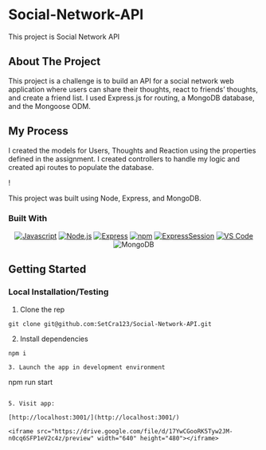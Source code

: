 # Social-Network-API
This project is Social Network API


## About The Project

This project is a challenge is to build an API for a social network web application where users can share their thoughts, react to friends’ thoughts, and create a friend list. I used Express.js for routing, a MongoDB database, and the Mongoose ODM. 

## My Process
I created the models for Users, Thoughts and Reaction using the properties defined in the assignment. I created controllers to handle my logic and created api routes to populate the database. 

<!-- TODO: add your screenshots or demo videos here -->
<!-- Add screenshots using the following format: -->
!

This project was built using Node, Express, and MongoDB.

### Built With

<div align="center">

<!-- TODO      "bcrypt": "^5.0.0",
    "connect-session-sequelize": "^7.0.4",
    "dotenv": "^8.2.0",
    "express": "^4.17.1",
    "express-handlebars": "^5.2.0",
    "express-session": "^1.17.1",
    "pg": "^8.11.3",
    "sequelize": "^6.3.5"
  },
  "devDependencies": {
    "nodemon": "^3.0.3" -->

<!-- -->

[![Javascript](https://img.shields.io/badge/Language-JavaScript-ff0000?style=plastic&logo=JavaScript&logoWidth=10)](https://javascript.info/)
[![Node.js](https://img.shields.io/badge/Framework-Node.js-ffff00?style=plastic&logo=Node.js&logoWidth=10)](https://nodejs.org/en/)
[![Express](https://img.shields.io/badge/Framework-Express-80ff00?style=plastic&logo=Express&logoWidth=10)](https://expressjs.com/)
[![npm](https://img.shields.io/badge/Tool-npm-00ff00?style=plastic&logo=npm&logoWidth=10)](https://www.npmjs.com/)
[![ExpressSession](https://img.shields.io/badge/Package-Express_Session-00ff80?style=plastic&logo=npm&logoWidth=10)](https://www.npmjs.com/package/express-session)
[![VS Code](https://img.shields.io/badge/IDE-VSCode-0000ff?style=plastic&logo=VisualStudioCode&logoWidth=10)](https://code.visualstudio.com/docs)
![MongoDB](https://img.shields.io/badge/MongoDB-%234ea94b.svg?style=for-the-badge&logo=mongodb&logoColor=white)

</div>

<!-- GETTING STARTED -->

## Getting Started



### Local Installation/Testing

1. Clone the rep

```
git clone git@github.com:SetCra123/Social-Network-API.git
```

2. Install dependencies

```
npm i
```

```
3. Launch the app in development environment

```
npm run start
```

5. Visit app:

[http://localhost:3001/](http://localhost:3001/)

<iframe src="https://drive.google.com/file/d/17YwCGooRK5Tyw2JM-n0cq6SFP1eV2c4z/preview" width="640" height="480"></iframe>